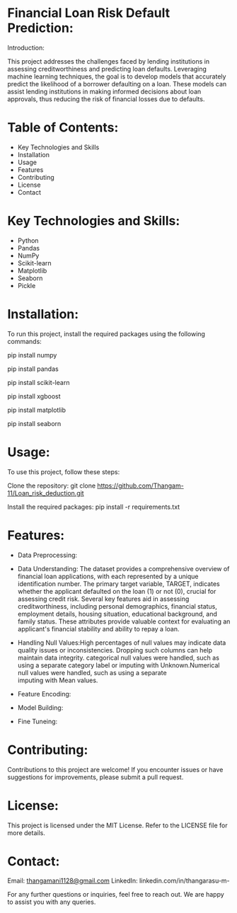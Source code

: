 # Financial Loan Risk Default Prediction:

Introduction:

This project addresses the challenges faced by lending institutions in assessing creditworthiness and predicting loan defaults. Leveraging machine learning techniques, the goal is to develop models that accurately predict the likelihood of a borrower defaulting on a loan. These models can assist lending institutions in making informed decisions about loan approvals, thus reducing the risk of financial losses due to defaults.

# Table of Contents:

* Key Technologies and Skills
* Installation
* Usage
* Features
* Contributing
* License
* Contact

# Key Technologies and Skills:

* Python
* Pandas
* NumPy
* Scikit-learn
* Matplotlib
* Seaborn
* Pickle

# Installation:

To run this project, install the required packages using the following commands:

pip install numpy

pip install pandas

pip install scikit-learn

pip install xgboost

pip install matplotlib

pip install seaborn

# Usage:

To use this project, follow these steps:

Clone the repository: git clone https://github.com/Thangam-11/Loan_risk_deduction.git

Install the required packages: pip install -r requirements.txt

# Features:

* Data Preprocessing:

* Data Understanding: The dataset provides a comprehensive overview of financial loan applications, with each represented by a unique identification number. The primary target variable, TARGET, indicates whether the applicant defaulted on the loan (1) or not (0), crucial for assessing credit risk. Several key features aid in assessing creditworthiness, including personal demographics, financial status, employment details, housing situation, educational background, and family status. These attributes provide valuable context for evaluating an applicant's financial stability and ability to repay a loan.

* Handling Null Values:High percentages of null values may indicate data quality issues or inconsistencies. Dropping such columns can help maintain data integrity.
  categorical null values were handled, such as using a separate category label or imputing with Unknown.Numerical null values were handled, such as using a separate  
  imputing with Mean values.
  

* Feature Encoding:
* Model Building:
* Fine Tuneing:

# Contributing:
Contributions to this project are welcome! If you encounter issues or have suggestions for improvements, please submit a pull request.

# License:
This project is licensed under the MIT License. Refer to the LICENSE file for more details.

# Contact:

Email: thangamani1128@gmail.com
LinkedIn: linkedin.com/in/thangarasu-m-

For any further questions or inquiries, feel free to reach out. We are happy to assist you with any queries.





